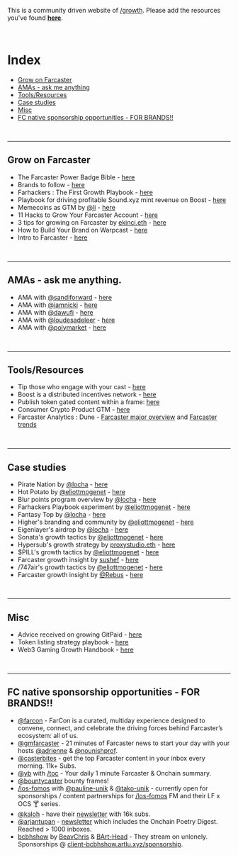 This is a community driven website of [/growth](https://warpcast.com/~/channel/growth). Please add the resources you've found **[here](https://forms.gle/YjzvtGgnQ84DqXdb7)**.

<br>

# Index
- [Grow on Farcaster](https://growthchannel.xyz/#grow-on-farcaster)
- [AMAs - ask me anything](https://growthchannel.xyz/#toolsresources)
- [Tools/Resources](https://growthchannel.xyz/#toolsresources)
- [Case studies](https://growthchannel.xyz/#case-studies)
- [Misc](https://growthchannel.xyz/#case-studies)
- [FC native sponsorship opportunities - FOR BRANDS!!](https://growthchannel.xyz/#fc-native-sponsorship-opportunities---for-brands)

<br>

------

## Grow on Farcaster
- The Farcaster Power Badge Bible - [here](https://warpcast.com/biji/0x66f05adc)
- Brands to follow - [here](https://warpcast.com/dwr.eth/0x00b6bbc0)
- Farhackers : The First Growth Playbook - [here](https://paragraph.xyz/@farhackers/farhackersplaybook)
- Playbook for driving profitable Sound.xyz mint revenue on Boost - [here](https://warpcast.com/boostxyz/0x0099f80f)
- Memecoins as GTM by [@li](https://warpcast.com/li) - [here](https://warpcast.com/li/0x5f6ef87d)
- 11 Hacks to Grow Your Farcaster Account - [here](https://warpcast.com/percs/0xeb57e275)
- 3 tips for growing on Farcaster by [ekinci.eth](https://warpcast.com/ekinci.eth/0x51be2777) - [here](https://paragraph.xyz/@growthcast/3-tips-for-growing-on-farcaster)
- How to Build Your Brand on Warpcast - [here](https://paragraph.xyz/@lampphotography/how-to-build-your-brand-on-warpcast)
- Intro to Farcaster - [here](https://www.wysr.xyz/p/fast-rope-into-farcaster)

<br>

-----

## AMAs - ask me anything.
- AMA with [@sandiforward](https://warpcast.com/sandiforward) - [here](https://warpcast.com/kbc/0xcb9b562c)
- AMA with [@iamnicki](https://warpcast.com/iamnicki) - [here](https://warpcast.com/kbc/0xb9baf426)
- AMA with [@dawufi](https://warpcast.com/dawufi) - [here](https://warpcast.com/kbc/0x5b76ccf9) 
- AMA with [@loudesadeleer](https://warpcast.com/loudesadeleer) - [here](https://warpcast.com/kbc/0x90c47a7a) 
- AMA with [@polymarket](https://warpcast.com/polymarket) - [here](https://warpcast.com/kbc/0x5b15f7fd) 

<br>

-----


## Tools/Resources
- Tip those who engage with your cast - [here](https://warpcast.com/ahn.eth/0x196b5238)
- Boost is a distributed incentives network - [here](https://boost.xyz/)
- Publish token gated content within a frame: [here](https://warpcast.com/eliottmogenet/0x13baec1c)
- Consumer Crypto Product GTM - [here](https://warpcast.com/kunalvg/0x9d13fe0f)
- Farcaster Analytics : Dune - [Farcaster major overview](https://dune.com/pixelhack/farcaster) and [Farcaster trends](https://dune.com/ilemi/farcaster-explorer)

<br>

-----


## Case studies
- Pirate Nation by [@locha](https://warpcast.com/locha/) - [here](https://warpcast.com/locha/0xdb27d0ef)
- Hot Potato by [@eliottmogenet](https://warpcast.com/eliottmogenet) - [here](https://warpcast.com/eliottmogenet/0xc3272525) 
- Blur points program overview by [@locha](https://warpcast.com/locha/) - [here](https://warpcast.com/locha/0x87d7ee7e)
- Farhackers Playbook experiment by [@eliottmogenet](https://warpcast.com/eliottmogenet) - [here](https://warpcast.com/eliottmogenet/0x330fe6c4)
- Fantasy Top by [@locha](https://warpcast.com/locha/) - [here](https://warpcast.com/locha/0xac05fe1c)
- Higher's branding and community by [@eliottmogenet](https://warpcast.com/eliottmogenet) - [here](https://warpcast.com/eliottmogenet/0xf0937ca0) 
- Eigenlayer's airdrop by [@locha](https://warpcast.com/locha/) - [here](https://warpcast.com/locha/0x20f6e0fe)
- Sonata's growth tactics by [@eliottmogenet](https://warpcast.com/eliottmogenet) - [here](https://warpcast.com/eliottmogenet/0x78d2b5bd)
- Hypersub's growth strategy by [proxystudio.eth](https://warpcast.com/proxystudio.eth) - [here](https://warpcast.com/proxystudio.eth/0xef3f3cdd)  
- $PILL's growth tactics by [@eliottmogenet](https://warpcast.com/eliottmogenet) - [here](https://warpcast.com/eliottmogenet/0xbbf993c5)
- Farcaster growth insight by [sushef](https://warpcast.com/sushef) - [here](https://warpcast.com/sushef/0xa1ed0e1b)
- /747air's growth tactics by [@eliottmogenet](https://warpcast.com/eliottmogenet) - [here](https://warpcast.com/eliottmogenet/0x8d31ddb4)
- Farcaster growth insight by [@Rebus](https://warpcast.com/rebus/0xfd9ac380) - [here](https://warpcast.com/rebus/0xfd9ac380)

<br>

-----


## Misc
- Advice received on growing GitPaid - [here](https://warpcast.com/sohey.eth/0xa6748511)
- Token listing strategy playbook - [here](https://x.com/ahboyash/status/1810303421037285813)
- Web3 Gaming Growth Handbook - [here](https://x.com/Jihoz_Axie/status/1813340640433807795)

<br>

-----


## FC native sponsorship opportunities - FOR BRANDS!!

- [@farcon](https://warpcast.com/farcon) - FarCon is a curated, multiday experience designed to convene, connect, and celebrate the driving forces behind Farcaster’s ecosystem: all of us.
- [@gmfarcaster](https://warpcast.com/gmfarcaster) - 21 minutes of Farcaster news to start your day with your hosts [@adrienne](https://warpcast.com/adrienne) & [@nounishprof](https://warpcast.com/nounishprof).
- [@casterbites](https://warpcast.com/casterbites) - get the top Farcaster content in your inbox every morning. 11k+ Subs.
- [@yb](https://warpcast.com/yb) with [/toc](https://warpcast.com/~/channel/toc) - Your daily 1 minute Farcaster & Onchain summary.
- [@bountycaster](https://warpcast.com/linda/0xaa6a8838) bounty frames!
- [/los-fomos](https://warpcast.com/~/channel/los-fomos) with [@pauline-unik](https://warpcast.com/pauline-unik) & [@tako-unik](https://warpcast.com/tako-unik) - currently open for sponsorships / content partnerships for [/los-fomos](https://warpcast.com/~/channel/los-fomos) FM and their LF x OCS 🍸 series. 
- [@kaloh](https://warpcast.com/kaloh) - have their [newsletter](https://kaloh.xyz/) with 16k subs.
- [@arjantupan](https://warpcast.com/arjantupan) - [newsletter](https://paragraph.xyz/@trpplffct) which includes the Onchain Poetry Digest. Reached > 1000 inboxes.
- [bcbhshow](https://warpcast.com/~/channel/bcbhshow) by [BeavChris](https://warpcast.com/christin) & [BArt-Head](https://warpcast.com/artlu) - They stream on unlonely. Sponsorships @ [client-bcbhshow.artlu.xyz/sponsorship](https://client-bcbhshow.artlu.xyz/sponsorship).
